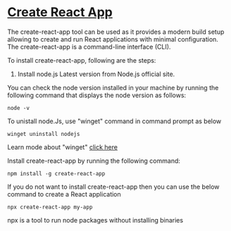 # [Create React App](https://create-react-app.dev/docs/getting-started) #

The create-react-app tool can be used as it provides a modern build setup allowing to create and run React applications with minimal configuration. The create-react-app is a command-line interface (CLI).

To install create-react-app, following are the steps:

1. Install node.js Latest version from Node.js official site.

You can check the node version installed in your machine by running the following command that displays the node version as follows:

```
node -v
```

To unistall node.Js, use "winget" command in command prompt as below
```
winget uninstall nodejs
```

Learn mode about "winget"  [click here](https://learn.microsoft.com/en-us/windows/package-manager/winget/)

Install create-react-app by running the following command:
```
npm install -g create-react-app
```

If you do not want to install create-react-app then you can use the below command to create a React application
```
npx create-react-app my-app
```
npx is a tool to run node packages without  installing binaries
